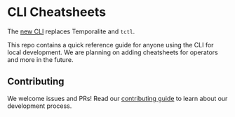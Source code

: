 # CLI Cheatsheets 

The [new CLI](https://github.com/temporalio/cli) replaces Temporalite and `tctl`. 

This repo contains a quick reference guide for anyone using the CLI for local development. We are planning on adding cheatsheets for operators and more in the future. 

## Contributing

We welcome issues and PRs! Read our [contributing guide](CONTRIBUTING.md) to learn about our development process.
